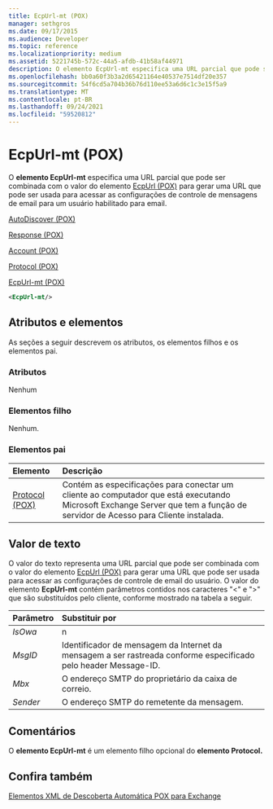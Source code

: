 ```yaml
---
title: EcpUrl-mt (POX)
manager: sethgros
ms.date: 09/17/2015
ms.audience: Developer
ms.topic: reference
ms.localizationpriority: medium
ms.assetid: 5221745b-572c-44a5-afdb-41b58af44971
description: O elemento EcpUrl-mt especifica uma URL parcial que pode ser combinada com o valor do elemento EcpUrl (POX) para gerar uma URL que pode ser usada para acessar as configurações de controle de mensagens de email para um usuário habilitado para email.
ms.openlocfilehash: bb0a60f3b3a2d65421164e40537e7514df20e357
ms.sourcegitcommit: 54f6cd5a704b36b76d110ee53a6d6c1c3e15f5a9
ms.translationtype: MT
ms.contentlocale: pt-BR
ms.lasthandoff: 09/24/2021
ms.locfileid: "59520812"
---
```

# <a name="ecpurl-mt-pox"></a>EcpUrl-mt (POX)

O **elemento EcpUrl-mt** especifica uma URL parcial que pode ser combinada com o valor do elemento [EcpUrl (POX)](ecpurl-pox.md) para gerar uma URL que pode ser usada para acessar as configurações de controle de mensagens de email para um usuário habilitado para email. 
  
[AutoDiscover (POX)](autodiscover-pox.md)
  
[Response (POX)](response-pox.md)
  
[Account (POX)](account-pox.md)
  
[Protocol (POX)](protocol-pox.md)
  
[EcpUrl-mt (POX)](ecpurl-mt-pox.md)
  
```XML
<EcpUrl-mt/>
```

## <a name="attributes-and-elements"></a>Atributos e elementos

As seções a seguir descrevem os atributos, os elementos filhos e os elementos pai.
  
### <a name="attributes"></a>Atributos

Nenhum
  
### <a name="child-elements"></a>Elementos filho

Nenhum.
  
### <a name="parent-elements"></a>Elementos pai

|**Elemento**|**Descrição**|
|:-----|:-----|
|[Protocol (POX)](protocol-pox.md) <br/> |Contém as especificações para conectar um cliente ao computador que está executando Microsoft Exchange Server que tem a função de servidor de Acesso para Cliente instalada.  <br/> |
   
## <a name="text-value"></a>Valor de texto

O valor do texto representa uma URL parcial que pode ser combinada com o valor do elemento [EcpUrl (POX)](ecpurl-pox.md) para gerar uma URL que pode ser usada para acessar as configurações de controle de email do usuário. O valor do elemento **EcpUrl-mt** contém parâmetros contidos nos caracteres "<" e ">" que são substituídos pelo cliente, conforme mostrado na tabela a seguir. 
  
|**Parâmetro**|**Substituir por**|
|:-----|:-----|
| _IsOwa_ <br/> |n  <br/> |
| _MsgID_ <br/> |Identificador de mensagem da Internet da mensagem a ser rastreada conforme especificado pelo header Message-ID.  <br/> |
| _Mbx_ <br/> |O endereço SMTP do proprietário da caixa de correio.  <br/> |
| _Sender_ <br/> |O endereço SMTP do remetente da mensagem.  <br/> |
   
## <a name="remarks"></a>Comentários

O **elemento EcpUrl-mt** é um elemento filho opcional do **elemento Protocol.** 
  
## <a name="see-also"></a>Confira também



[Elementos XML de Descoberta Automática POX para Exchange](pox-autodiscover-xml-elements-for-exchange.md)

